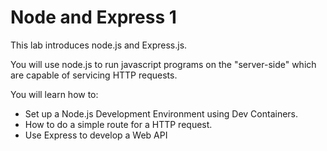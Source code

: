 # Node and Express 1

This lab introduces node.js and Express.js. 

You will use node.js to run javascript programs on the "server-side" which are capable of servicing HTTP requests. 

You will learn how to:

- Set up a Node.js Development Environment using Dev Containers.
- How to do a simple route for a HTTP request.
- Use Express to develop a Web API
